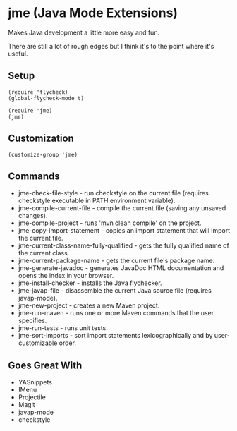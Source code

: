 # jme (Java Mode Extensions)

Makes Java development a little more easy and fun.

There are still a lot of rough edges but I think it's to the point where it's
useful.

## Setup

```
(require 'flycheck)
(global-flycheck-mode t)

(require 'jme)
(jme)
```

## Customization

```
(customize-group 'jme)
```

## Commands

* jme-check-file-style - run checkstyle on the current file (requires checkstyle executable in PATH environment variable).
* jme-compile-current-file - compile the current file (saving any unsaved changes).
* jme-compile-project - runs 'mvn clean compile' on the project.
* jme-copy-import-statement - copies an import statement that will import the current file.
* jme-current-class-name-fully-qualified - gets the fully qualified name of the current class.
* jme-current-package-name - gets the current file's package name.
* jme-generate-javadoc - generates JavaDoc HTML documentation and opens the index in your browser.
* jme-install-checker - installs the Java flychecker.
* jme-javap-file - disassemble the current Java source file (requires javap-mode).
* jme-new-project - creates a new Maven project.
* jme-run-maven - runs one or more Maven commands that the user specifies.
* jme-run-tests - runs unit tests.
* jme-sort-imports - sort import statements lexicographically and by user-customizable order.

## Goes Great With

* YASnippets
* IMenu
* Projectile
* Magit
* javap-mode
* checkstyle
